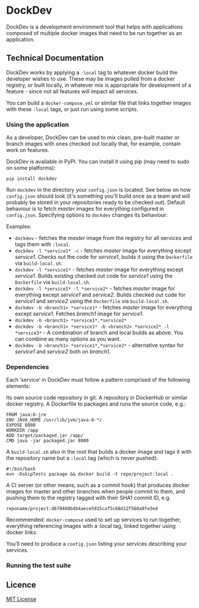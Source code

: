 # DockDev

DockDev is a development environment tool that helps with applications composed of multiple docker images that need to be run together as an application.

## Technical Documentation

DockDev works by applying a `:local` tag to whatever docker build the developer wishes to use. These may be images pulled from a docker registry, or built locally, in whatever mix is appropriate for development of a feature - since not all features will impact all services. 

You can build a `docker-compose.yml` or similar file that links together images with these `:local` tags, or just run using some scripts.

### Using the application

As a developer, DockDev can be used to mix clean, pre-built master or branch images with ones checked out locally that, for example, contain work on features.

DockDev is available in PyPI. You can install it using pip (may need to sudo on some platforms):

```
pip install dockdev
```

Run `dockdev` in the directory your `config.json` is located. See below on how `config.json` should look (it's something you'll build once as a team and will probably be stored in your repositories ready to be checked out). Default behaviour is to fetch *master* images for everything configured in `config.json`. Specifying options to `dockdev` changes its behaviour:

Examples:
* `dockdev` - fetches the *master* image from the registry for all services and tags them with `:local`.
* `dockdev -l *service1* -c` - fetches *master* image for everything except *service1*. Checks out the code for *service1*, builds it using the `Dockerfile` via `build-local.sh`. 
* `dockdev -l *service1*` - fetches *master* image for everything except *service1*. Builds existing checked out code for *service1* using the `Dockerfile` via `build-local.sh`. 
* `dockdev -l *service1* -l *service2*`  - fetches *master* image for everything except *service1* and *service2*. Builds checked out code for *service1* and *service2* using the `Dockerfile` via `build-local.sh`. 
* `dockdev -b <branch1> *service1*` - fetches *master* image for everything except *service1*. Fetches *branch1* image for *service1*.
* `dockdev -b <branch1> *service1*,*service2*`
* `dockdev -b <branch1> *service1* -b <branch2> *service2* -l *service3*` - A combination of branch and local builds as above. You can combine as many options as you want.
* `dockdev -b <branch1> *service1*,*service2*` - alternative syntax for *service1* and *service2* both on *branch1*.

### Dependencies

Each ‘service’ in DockDev must follow a pattern comprised of the following elements:

Its own source code repository in git.
A repository in DockerHub or similar docker registry.
A Dockerfile to packages and runs the source code, e.g.:

```
FROM java:8-jre
ENV JAVA_HOME /usr/lib/jvm/java-8-*/
EXPOSE 8080
WORKDIR /app
ADD target/packaged.jar /app/
CMD java -jar packaged.jar 8080
```

A `build-local.sh` also in the root that builds a docker image and tags it with the repository name but a `:local` tag (which is never pushed):

```
#!/bin/bash
mvn -DskipTests package && docker build -t repo/project:local .
```

A CI server (or other means, such as a commit hook) that produces docker images for master and other branches when people commit to them, and pushing them to the registry tagged with their SHA1 commit ID, e.g. 

```
reponame/project:d670460b4b4aece5915caf5c68d12f560a9fe3e4
```

Recommended: `docker-compose` used to set up services to run together, everything referencing images with a :local tag, linked together using docker links.

You’ll need to produce a `config.json` listing your services describing your services.

### Running the test suite

## Licence

[MIT License](LICENCE)
